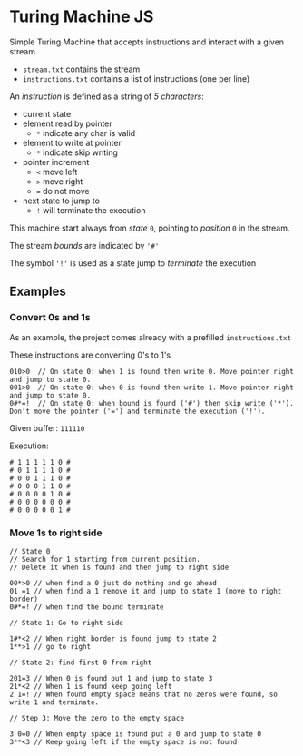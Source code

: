 # Turing Machine JS

Simple Turing Machine that accepts instructions and interact with a given stream

* `stream.txt` contains the stream
* `instructions.txt` contains a list of instructions (one per line)

An *instruction* is defined as a string of *5 characters*:

* current state
* element read by pointer
  * `*` indicate any char is valid
* element to write at pointer
  * `*` indicate skip writing
* pointer increment
  * `<` move left
  * `>` move right
  * `=` do not move
* next state to jump to
  * `!` will terminate the execution

This machine start always from *state* `0`, pointing to *position* `0` in the stream.

The stream *bounds* are indicated by `'#'`

The symbol `'!'` is used as a state jump to *terminate* the execution

## Examples

### Convert 0s and 1s

As an example, the project comes already with a prefilled `instructions.txt`

These instructions are converting 0's to 1's

```
010>0  // On state 0: when 1 is found then write 0. Move pointer right and jump to state 0.
001>0  // On state 0: when 0 is found then write 1. Move pointer right and jump to state 0.
0#*=!  // On state 0: when bound is found ('#') then skip write ('*'). Don't move the pointer ('=') and terminate the execution ('!').
```

Given buffer:
`111110`

Execution:

```
# 1 1 1 1 1 0 #
# 0 1 1 1 1 0 #
# 0 0 1 1 1 0 #
# 0 0 0 1 1 0 #
# 0 0 0 0 1 0 #
# 0 0 0 0 0 0 #
# 0 0 0 0 0 1 #
```

### Move 1s to right side

```
// State 0
// Search for 1 starting from current position.
// Delete it when is found and then jump to right side

00*>0 // when find a 0 just do nothing and go ahead
01 =1 // when find a 1 remove it and jump to state 1 (move to right border)
0#*=! // when find the bound terminate

// State 1: Go to right side

1#*<2 // When right border is found jump to state 2
1**>1 // go to right

// State 2: find first 0 from right

201=3 // When 0 is found put 1 and jump to state 3
21*<2 // When 1 is found keep going left
2 1=! // When found empty space means that no zeros were found, so write 1 and terminate.

// Step 3: Move the zero to the empty space

3 0=0 // When empty space is found put a 0 and jump to state 0
3**<3 // Keep going left if the empty space is not found

```
